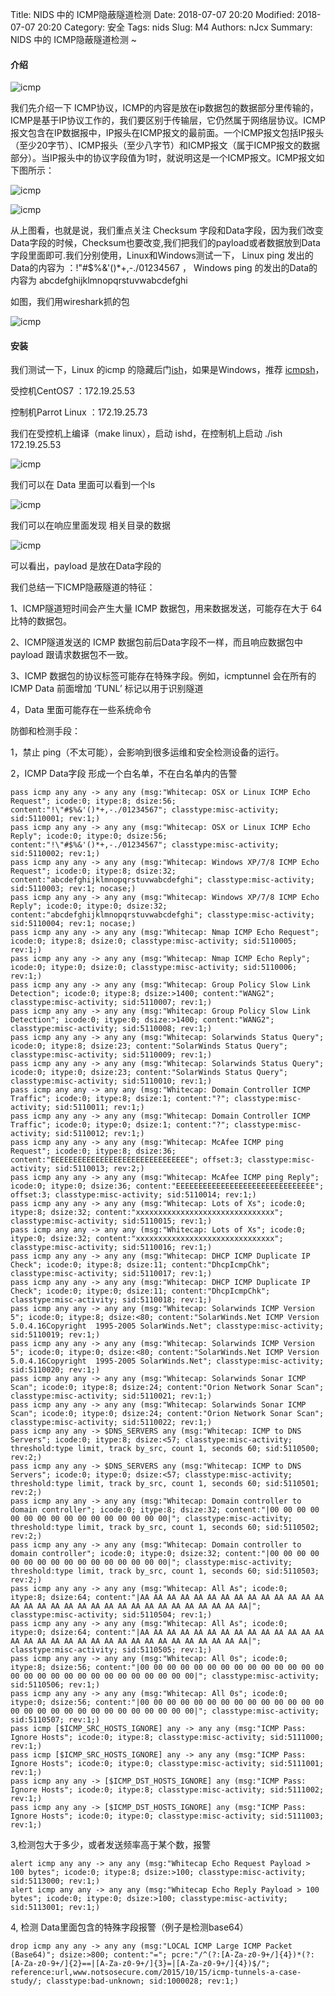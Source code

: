 Title: NIDS 中的 ICMP隐蔽隧道检测
Date: 2018-07-07 20:20
Modified: 2018-07-07 20:20
Category: 安全
Tags: nids
Slug: M4
Authors: nJcx
Summary:  NIDS 中的 ICMP隐蔽隧道检测 ~


#### 介绍

![icmp](../images/tcpip.gif)

我们先介绍一下 ICMP协议，ICMP的内容是放在ip数据包的数据部分里传输的，ICMP是基于IP协议工作的，我们要区别于传输层，它仍然属于网络层协议。ICMP报文包含在IP数据报中，IP报头在ICMP报文的最前面。一个ICMP报文包括IP报头（至少20字节）、ICMP报头（至少八字节）和ICMP报文（属于ICMP报文的数据部分）。当IP报头中的协议字段值为1时，就说明这是一个ICMP报文。ICMP报文如下图所示：

![icmp](../images/icmp.png)

![icmp](../images/icmpfield.png)


从上图看，也就是说，我们重点关注 Checksum 字段和Data字段，因为我们改变Data字段的时候，Checksum也要改变,我们把我们的payload或者数据放到Data字段里面即可.我们分别使用，Linux和Windows测试一下， Linux ping 发出的Data的内容为 ：!\"#$%&'()*+,-./01234567  ， Windows ping 的发出的Data的内容为 abcdefghijklmnopqrstuvwabcdefghi

如图，我们用wireshark抓的包

![icmp](../images/wiresharkicmp.jpeg)


#### 安装

我们测试一下，Linux 的icmp 的隐藏后门[ish](https://sourceforge.net/projects/icmpshell/files/ish/)，如果是Windows，推荐 [icmpsh](https://github.com/inquisb/icmpsh)， 

受控机CentOS7 ：172.19.25.53

控制机Parrot Linux ：172.19.25.73

我们在受控机上编译（make linux），启动 ishd，在控制机上启动 ./ish 172.19.25.53

![icmp](../images/ish.jpeg)

我们可以在 Data 里面可以看到一个ls

![icmp](../images/ishwireshark.jpeg)

我们可以在响应里面发现 相关目录的数据

![icmp](../images/wireshark1.jpeg)


可以看出，payload 是放在Data字段的

我们总结一下ICMP隐蔽隧道的特征：

1、ICMP隧道短时间会产生大量 ICMP 数据包，用来数据发送，可能存在大于 64 比特的数据包。

2、ICMP隧道发送的 ICMP 数据包前后Data字段不一样，而且响应数据包中 payload 跟请求数据包不一致。

3、ICMP 数据包的协议标签可能存在特殊字段。例如，icmptunnel 会在所有的 ICMP Data 前面增加 ‘TUNL’ 标记以用于识别隧道

4，Data 里面可能存在一些系统命令


防御和检测手段：

1，禁止 ping（不太可能），会影响到很多运维和安全检测设备的运行。

2，ICMP Data字段 形成一个白名单，不在白名单内的告警

```
pass icmp any any -> any any (msg:"Whitecap: OSX or Linux ICMP Echo Request"; icode:0; itype:8; dsize:56; content:"!\"#$%&'()*+,-./01234567"; classtype:misc-activity; sid:5110001; rev:1;)
pass icmp any any -> any any (msg:"Whitecap: OSX or Linux ICMP Echo Reply"; icode:0; itype:0; dsize:56; content:"!\"#$%&'()*+,-./01234567"; classtype:misc-activity; sid:5110002; rev:1;)
pass icmp any any -> any any (msg:"Whitecap: Windows XP/7/8 ICMP Echo Request"; icode:0; itype:8; dsize:32; content:"abcdefghijklmnopqrstuvwabcdefghi"; classtype:misc-activity; sid:5110003; rev:1; nocase;)
pass icmp any any -> any any (msg:"Whitecap: Windows XP/7/8 ICMP Echo Reply"; icode:0; itype:0; dsize:32; content:"abcdefghijklmnopqrstuvwabcdefghi"; classtype:misc-activity; sid:5110004; rev:1; nocase;)
pass icmp any any -> any any (msg:"Whitecap: Nmap ICMP Echo Request"; icode:0; itype:8; dsize:0; classtype:misc-activity; sid:5110005; rev:1;)
pass icmp any any -> any any (msg:"Whitecap: Nmap ICMP Echo Reply"; icode:0; itype:0; dsize:0; classtype:misc-activity; sid:5110006; rev:1;)
pass icmp any any -> any any (msg:"Whitecap: Group Policy Slow Link Detection"; icode:0; itype:8; dsize:>1400; content:"WANG2"; classtype:misc-activity; sid:5110007; rev:1;)
pass icmp any any -> any any (msg:"Whitecap: Group Policy Slow Link Detection"; icode:0; itype:0; dsize:>1400; content:"WANG2"; classtype:misc-activity; sid:5110008; rev:1;)
pass icmp any any -> any any (msg:"Whitecap: Solarwinds Status Query"; icode:0; itype:8; dsize:23; content:"SolarWinds Status Query"; classtype:misc-activity; sid:5110009; rev:1;)
pass icmp any any -> any any (msg:"Whitecap: Solarwinds Status Query"; icode:0; itype:0; dsize:23; content:"SolarWinds Status Query"; classtype:misc-activity; sid:5110010; rev:1;)
pass icmp any any -> any any (msg:"Whitecap: Domain Controller ICMP Traffic"; icode:0; itype:8; dsize:1; content:"?"; classtype:misc-activity; sid:5110011; rev:1;)
pass icmp any any -> any any (msg:"Whitecap: Domain Controller ICMP Traffic"; icode:0; itype:0; dsize:1; content:"?"; classtype:misc-activity; sid:5110012; rev:1;)
pass icmp any any -> any any (msg:"Whitecap: McAfee ICMP ping Request"; icode:0; itype:8; dsize:36; content:"EEEEEEEEEEEEEEEEEEEEEEEEEEEEEEE"; offset:3; classtype:misc-activity; sid:5110013; rev:2;)
pass icmp any any -> any any (msg:"Whitecap: McAfee ICMP ping Reply"; icode:0; itype:0; dsize:36; content:"EEEEEEEEEEEEEEEEEEEEEEEEEEEEEEE"; offset:3; classtype:misc-activity; sid:5110014; rev:1;)
pass icmp any any -> any any (msg:"Whitecap: Lots of Xs"; icode:0; itype:8; dsize:32; content:"xxxxxxxxxxxxxxxxxxxxxxxxxxxxxxx"; classtype:misc-activity; sid:5110015; rev:1;)
pass icmp any any -> any any (msg:"Whitecap: Lots of Xs"; icode:0; itype:0; dsize:32; content:"xxxxxxxxxxxxxxxxxxxxxxxxxxxxxxx"; classtype:misc-activity; sid:5110016; rev:1;)
pass icmp any any -> any any (msg:"Whitecap: DHCP ICMP Duplicate IP Check"; icode:0; itype:8; dsize:11; content:"DhcpIcmpChk"; classtype:misc-activity; sid:5110017; rev:1;)
pass icmp any any -> any any (msg:"Whitecap: DHCP ICMP Duplicate IP Check"; icode:0; itype:0; dsize:11; content:"DhcpIcmpChk"; classtype:misc-activity; sid:5110018; rev:1;)
pass icmp any any -> any any (msg:"Whitecap: Solarwinds ICMP Version 5"; icode:0; itype:8; dsize:<80; content:"SolarWinds.Net ICMP Version 5.0.4.16Copyright  1995-2005 SolarWinds.Net"; classtype:misc-activity; sid:5110019; rev:1;)
pass icmp any any -> any any (msg:"Whitecap: Solarwinds ICMP Version 5"; icode:0; itype:0; dsize:<80; content:"SolarWinds.Net ICMP Version 5.0.4.16Copyright  1995-2005 SolarWinds.Net"; classtype:misc-activity; sid:5110020; rev:1;)
pass icmp any any -> any any (msg:"Whitecap: Solarwinds Sonar ICMP Scan"; icode:0; itype:8; dsize:24; content:"Orion Network Sonar Scan"; classtype:misc-activity; sid:5110021; rev:1;)
pass icmp any any -> any any (msg:"Whitecap: Solarwinds Sonar ICMP Scan"; icode:0; itype:0; dsize:24; content:"Orion Network Sonar Scan"; classtype:misc-activity; sid:5110022; rev:1;)
pass icmp any any -> $DNS_SERVERS any (msg:"Whitecap: ICMP to DNS Servers"; icode:0; itype:8; dsize:<57; classtype:misc-activity; threshold:type limit, track by_src, count 1, seconds 60; sid:5110500; rev:2;) 
pass icmp any any -> $DNS_SERVERS any (msg:"Whitecap: ICMP to DNS Servers"; icode:0; itype:0; dsize:<57; classtype:misc-activity; threshold:type limit, track by_src, count 1, seconds 60; sid:5110501; rev:2;) 
pass icmp any any -> any any (msg:"Whitecap: Domain controller to domain controller"; icode:0; itype:8; dsize:32; content:"|00 00 00 00 00 00 00 00 00 00 00 00 00 00 00 00|"; classtype:misc-activity; threshold:type limit, track by_src, count 1, seconds 60; sid:5110502; rev:2;)
pass icmp any any -> any any (msg:"Whitecap: Domain controller to domain controller"; icode:0; itype:0; dsize:32; content:"|00 00 00 00 00 00 00 00 00 00 00 00 00 00 00 00|"; classtype:misc-activity; threshold:type limit, track by_src, count 1, seconds 60; sid:5110503; rev:2;)
pass icmp any any -> any any (msg:"Whitecap: All As"; icode:0; itype:8; dsize:64; content:"|AA AA AA AA AA AA AA AA AA AA AA AA AA AA AA AA AA AA AA AA AA AA AA AA AA AA AA AA AA AA AA AA|"; classtype:misc-activity; sid:5110504; rev:1;)
pass icmp any any -> any any (msg:"Whitecap: All As"; icode:0; itype:0; dsize:64; content:"|AA AA AA AA AA AA AA AA AA AA AA AA AA AA AA AA AA AA AA AA AA AA AA AA AA AA AA AA AA AA AA AA|"; classtype:misc-activity; sid:5110505; rev:1;)
pass icmp any any -> any any (msg:"Whitecap: All 0s"; icode:0; itype:8; dsize:56; content:"|00 00 00 00 00 00 00 00 00 00 00 00 00 00 00 00 00 00 00 00 00 00 00 00 00 00 00 00|"; classtype:misc-activity; sid:5110506; rev:1;)
pass icmp any any -> any any (msg:"Whitecap: All 0s"; icode:0; itype:0; dsize:56; content:"|00 00 00 00 00 00 00 00 00 00 00 00 00 00 00 00 00 00 00 00 00 00 00 00 00 00 00 00|"; classtype:misc-activity; sid:5110507; rev:1;)
pass icmp [$ICMP_SRC_HOSTS_IGNORE] any -> any any (msg:"ICMP Pass: Ignore Hosts"; icode:0; itype:8; classtype:misc-activity; sid:5111000; rev:1;)
pass icmp [$ICMP_SRC_HOSTS_IGNORE] any -> any any (msg:"ICMP Pass: Ignore Hosts"; icode:0; itype:0; classtype:misc-activity; sid:5111001; rev:1;)
pass icmp any any -> [$ICMP_DST_HOSTS_IGNORE] any (msg:"ICMP Pass: Ignore Hosts"; icode:0; itype:8; classtype:misc-activity; sid:5111002; rev:1;)
pass icmp any any -> [$ICMP_DST_HOSTS_IGNORE] any (msg:"ICMP Pass: Ignore Hosts"; icode:0; itype:0; classtype:misc-activity; sid:5111003; rev:1;)
```

3,检测包大于多少，或者发送频率高于某个数，报警


```
alert icmp any any -> any any (msg:"Whitecap Echo Request Payload > 100 bytes"; icode:0; itype:8; dsize:>100; classtype:misc-activity; sid:5113000; rev:1;)
alert icmp any any -> any any (msg:"Whitecap Echo Reply Payload > 100 bytes"; icode:0; itype:0; dsize:>100; classtype:misc-activity; sid:5113001; rev:1;)
```

4, 检测 Data里面包含的特殊字段报警（例子是检测base64）

```
drop icmp any any -> any any (msg:"LOCAL ICMP Large ICMP Packet (Base64)"; dsize:>800; content:"="; pcre:"/^(?:[A-Za-z0-9+/]{4})*(?:[A-Za-z0-9+/]{2}==|[A-Za-z0-9+/]{3}=|[A-Za-z0-9+/]{4})$/"; reference:url,www.notsosecure.com/2015/10/15/icmp-tunnels-a-case-study/; classtype:bad-unknown; sid:1000028; rev:1;)
```
